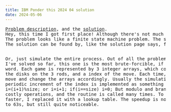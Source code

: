 ```yaml
---
title: IBM Ponder this 2024 04 solution
date: 2024-05-06
---
```

<link rel="stylesheet" href="/Yi-blog/css/styles.css">
<script src='https://cdnjs.cloudflare.com/ajax/libs/jquery/3.1.1/jquery.min.js' type='text/javascript'></script>
<script src='https://cdnjs.cloudflare.com/ajax/libs/highlight.js/9.9.0/highlight.min.js' type='text/javascript'></script>
<script src='https://cdnjs.cloudflare.com/ajax/libs/showdown/1.6.2/showdown.min.js' type='text/javascript'></script>
<link href='https://cdnjs.cloudflare.com/ajax/libs/highlight.js/9.9.0/styles/default.min.css' id='markdown' rel='stylesheet'/>  
<script>
    function loadScript(src){
      return new Promise(function(resolve, reject){
        let script = document.createElement('script');
        script.src = src;
        script.onload = () => resolve(script);
        script.onerror = () => reject(new Error(`Script load error for ${src}`));
        document.head.append(script);
      });
    }
    loadScript("https://yjian012.github.io/Yi-blog/js/markdown-highlight-in-blogger.js").then(script=>loadScript("https://yjian012.github.io/Yi-blog/js/scripts.js"));
  //https://mxp22.surge.sh/markdown-highlight-in-blogger.js
</script>
<pre>
<a href="https://research.ibm.com/haifa/ponderthis/challenges/April2024.html">Problem description</a>, and the <a href="https://research.ibm.com/haifa/ponderthis/solutions/April2024.html">solution</a>.
Hey, this time I got first place! Although there's not much to talk about.
The problem looks like a finite state machine problem. The states can be represented by a length $n$ ternary number, where the lowest digit represents the location of the largest disk, the second digit is the location of the second largest one, and so on. After each step, it transits to the next state, depending on the move.
The solution can be found by, like the solution page says, finding the periods of the sequences. Both the state and the move must be considered.

Or, just simulate the entire process. Out of all the problems that I've solved so far, this one is the most brute-forcible, if that's a word.
Each game is represented by 3 integer arrays, which correspond to the disks on the 3 rods, and a index of the move. Each time, read the move and change the arrays accordingly.
Usually the simulation of the periodic increment of the index is implemented as something like
  i=(i+1)%size;
or
  i=i+1;
  if(i==size) i=0;
But modulo and branching are costly operations, and the routine is called many times. To make it faster, I replaced it with a lookup table. The speedup is not huge, 90s to 63s, but still quite noticeable.